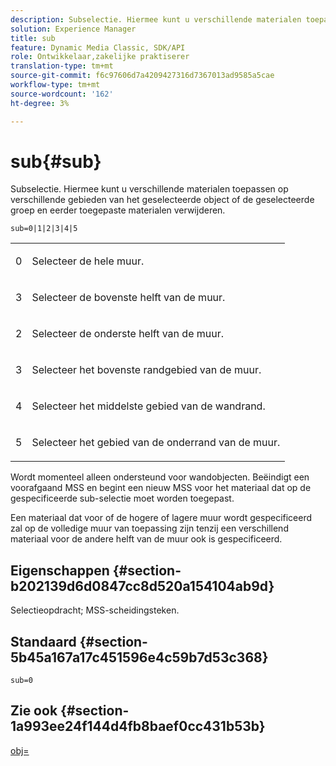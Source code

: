 ```yaml
---
description: Subselectie. Hiermee kunt u verschillende materialen toepassen op verschillende gebieden van het geselecteerde object of de geselecteerde groep en eerder toegepaste materialen verwijderen.
solution: Experience Manager
title: sub
feature: Dynamic Media Classic, SDK/API
role: Ontwikkelaar,zakelijke praktiserer
translation-type: tm+mt
source-git-commit: f6c97606d7a4209427316d7367013ad9585a5cae
workflow-type: tm+mt
source-wordcount: '162'
ht-degree: 3%

---
```



# sub{#sub}

Subselectie. Hiermee kunt u verschillende materialen toepassen op verschillende gebieden van het geselecteerde object of de geselecteerde groep en eerder toegepaste materialen verwijderen.

`sub=0|1|2|3|4|5`

<table id="simpletable_F6BF91BD2C4B47BF8A28032E392D37F0"> 
 <tr class="strow"> 
  <td class="stentry"> <p>0 </p> </td> 
  <td class="stentry"> <p>Selecteer de hele muur. </p> </td> 
 </tr> 
 <tr class="strow"> 
  <td class="stentry"> <p>3 </p> </td> 
  <td class="stentry"> <p>Selecteer de bovenste helft van de muur. </p> </td> 
 </tr> 
 <tr class="strow"> 
  <td class="stentry"> <p>2 </p> </td> 
  <td class="stentry"> <p>Selecteer de onderste helft van de muur. </p> </td> 
 </tr> 
 <tr class="strow"> 
  <td class="stentry"> <p>3 </p> </td> 
  <td class="stentry"> <p>Selecteer het bovenste randgebied van de muur. </p> </td> 
 </tr> 
 <tr class="strow"> 
  <td class="stentry"> <p>4 </p> </td> 
  <td class="stentry"> <p>Selecteer het middelste gebied van de wandrand. </p> </td> 
 </tr> 
 <tr class="strow"> 
  <td class="stentry"> <p>5 </p> </td> 
  <td class="stentry"> <p>Selecteer het gebied van de onderrand van de muur. </p> </td> 
 </tr> 
</table>

Wordt momenteel alleen ondersteund voor wandobjecten. Beëindigt een voorafgaand MSS en begint een nieuw MSS voor het materiaal dat op de gespecificeerde sub-selectie moet worden toegepast.

Een materiaal dat voor of de hogere of lagere muur wordt gespecificeerd zal op de volledige muur van toepassing zijn tenzij een verschillend materiaal voor de andere helft van de muur ook is gespecificeerd.

## Eigenschappen {#section-b202139d6d0847cc8d520a154104ab9d}

Selectieopdracht; MSS-scheidingsteken.

## Standaard {#section-5b45a167a17c451596e4c59b7d53c368}

`sub=0`

## Zie ook {#section-1a993ee24f144d4fb8baef0cc431b53b}

[obj=](../../../../../ir-api/http-protocol/image-rendering-api-ref/c-ir-http-protocol-ref/c-ir-http-protocol-command-reference/r-ir-obj.md#reference-31e7dac7931b4e0eb3c7589f120a1e6a)
